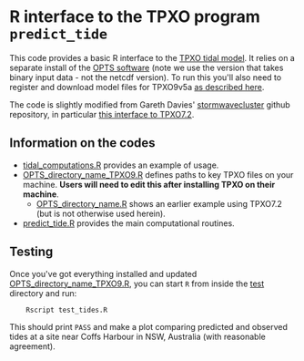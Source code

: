 # R interface to the TPXO program `predict_tide`

This code provides a basic R interface to the [TPXO tidal model](https://www.tpxo.net/global). It relies on a separate install of the [OPTS software](https://www.tpxo.net/otps) (note we use the version that takes binary input data - not the netcdf version). To run this you'll also need to register and download model files for TPXO9v5a [as described here](https://www.tpxo.net/tpxo-products-and-registration). 

The code is slightly modified from Gareth Davies' [stormwavecluster](https://github.com/GeoscienceAustralia/stormwavecluster) github repository, in particular [this interface to TPXO7.2](https://github.com/GeoscienceAustralia/stormwavecluster/tree/master/R/tpxo7.2). 

## Information on the codes

* [tidal_computations.R](tidal_computations.R) provides an example of usage.
* [OPTS_directory_name_TPXO9.R](OTPS_directory_name_TPXO9.R) defines paths to key TPXO files on your machine. **Users will need to edit this after installing TPXO on their machine**.
    * [OPTS_directory_name.R](OTPS_directory_name.R) shows an earlier example using TPXO7.2 (but is not otherwise used herein).
* [predict_tide.R](predict_tide.R) provides the main computational routines.

## Testing

Once you've got everything installed and updated [OPTS_directory_name_TPXO9.R](OTPS_directory_name_TPXO9.R), you can start `R` from inside the [test](test) directory and run:
```
    Rscript test_tides.R
```
This should print `PASS` and make a plot comparing predicted and observed tides at a site near Coffs Harbour in NSW, Australia (with reasonable agreement).
